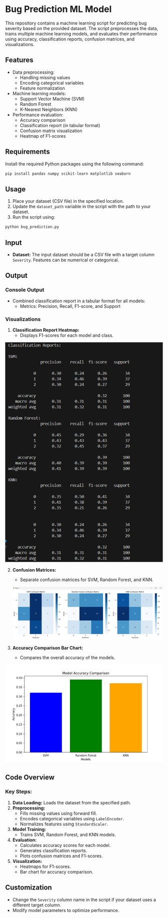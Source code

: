 # Bug Prediction ML Model

This repository contains a machine learning script for predicting bug severity based on the provided dataset. The script preprocesses the data, trains multiple machine learning models, and evaluates their performance using accuracy, classification reports, confusion matrices, and visualizations.

## Features
- Data preprocessing:
  - Handling missing values
  - Encoding categorical variables
  - Feature normalization
- Machine learning models:
  - Support Vector Machine (SVM)
  - Random Forest
  - K-Nearest Neighbors (KNN)
- Performance evaluation:
  - Accuracy comparison
  - Classification report (in tabular format)
  - Confusion matrix visualization
  - Heatmap of F1-scores

## Requirements
Install the required Python packages using the following command:

```bash
pip install pandas numpy scikit-learn matplotlib seaborn
```

## Usage

1. Place your dataset (CSV file) in the specified location.
2. Update the `dataset_path` variable in the script with the path to your dataset.
3. Run the script using:

```bash
python bug_prediction.py
```

## Input
- **Dataset:** The input dataset should be a CSV file with a target column `Severity`. Features can be numerical or categorical.

## Output
### Console Output
- Combined classification report in a tabular format for all models:
  - Metrics: Precision, Recall, F1-score, and Support

### Visualizations
1. **Classification Report Heatmap:**
   - Displays F1-scores for each model and class.

  ![Classification Report](image.png)

2. **Confusion Matrices:**
   - Separate confusion matrices for SVM, Random Forest, and KNN.

   ![Confusion Matrix](image-1.png)

3. **Accuracy Comparison Bar Chart:**
   - Compares the overall accuracy of the models.

![Model Accuracy Comparison](image-2.png)

## Code Overview
### Key Steps:
1. **Data Loading:** Loads the dataset from the specified path.
2. **Preprocessing:**
   - Fills missing values using forward fill.
   - Encodes categorical variables using `LabelEncoder`.
   - Normalizes features using `StandardScaler`.
3. **Model Training:**
   - Trains SVM, Random Forest, and KNN models.
4. **Evaluation:**
   - Calculates accuracy scores for each model.
   - Generates classification reports.
   - Plots confusion matrices and F1-scores.
5. **Visualization:**
   - Heatmaps for F1-scores.
   - Bar chart for accuracy comparison.

## Customization
- Change the `Severity` column name in the script if your dataset uses a different target column.
- Modify model parameters to optimize performance.



